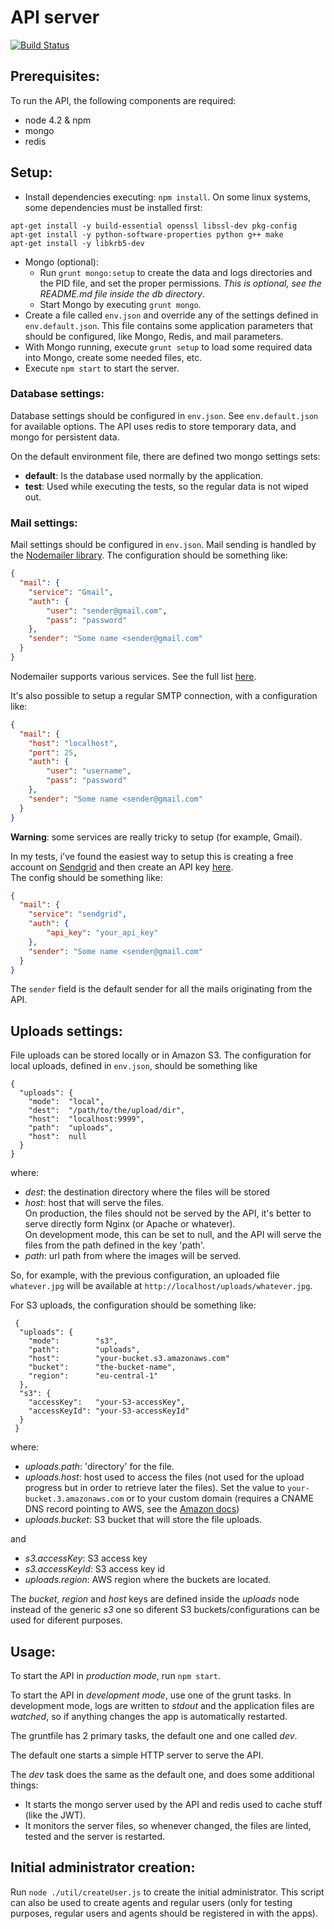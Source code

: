 # API server

[![Build Status](https://magnum.travis-ci.com/josepramon/tfm-api.svg?token=GtvmH1UiAg21rsbqB2WR)](https://magnum.travis-ci.com/josepramon/tfm-api)


## Prerequisites:

To run the API, the following components are required:

- node 4.2 & npm
- mongo
- redis


## Setup:

- Install dependencies executing: `npm install`. On some linux systems, some dependencies must be installed first:

```
apt-get install -y build-essential openssl libssl-dev pkg-config
apt-get install -y python-software-properties python g++ make
apt-get install -y libkrb5-dev
```

- Mongo (optional):
    - Run `grunt mongo:setup` to create the data and logs directories and the PID file, and set the proper permissions. *This is optional, see the README.md file inside the db directory*.
    - Start Mongo by executing `grunt mongo`.
- Create a file called `env.json` and override any of the settings defined in `env.default.json`. This file contains some application parameters that should be configured, like Mongo, Redis, and mail parameters.
- With Mongo running, execute `grunt setup` to load some required data into Mongo, create some needed files, etc.
- Execute `npm start` to start the server.


### Database settings:

Database settings should be configured in `env.json`. See `env.default.json` for available options. The API uses redis to store temporary data, and mongo for persistent data.

On the default environment file, there are defined two mongo settings sets:

- **default**: Is the database used normally by the application.
- **test**: Used while executing the tests, so the regular data is not wiped out.

### Mail settings:

Mail settings should be configured in `env.json`. Mail sending is handled by the [Nodemailer library](http://nodemailer.com/). The configuration should be something like:

```json
{
  "mail": {
    "service": "Gmail",
    "auth": {
        "user": "sender@gmail.com",
        "pass": "password"
    },
    "sender": "Some name <sender@gmail.com"
  }
}
```

Nodemailer supports various services. See the full list [here](https://github.com/andris9/nodemailer-wellknown#supported-services).  

It's also possible to setup a regular SMTP connection, with a configuration like:

```json
{
  "mail": {
    "host": "localhost",
    "port": 25,
    "auth": {
        "user": "username",
        "pass": "password"
    },
    "sender": "Some name <sender@gmail.com"
  }
}
```

**Warning**: some services are really tricky to setup (for example, Gmail).

In my tests, i've found the easiest way to setup this is creating a free account on [Sendgrid](http://sendgrid.com) and then create an API key [here](https://sendgrid.com/docs/Classroom/Send/api_keys.html).  
The config should be something like:

```json
{
  "mail": {
    "service": "sendgrid",
    "auth": {
        "api_key": "your_api_key"
    },
    "sender": "Some name <sender@gmail.com"
  }
}
```


The `sender` field is the default sender for all the mails originating from the API.


## Uploads settings:

File uploads can be stored locally or in Amazon S3. The configuration for local uploads, defined in `env.json`, should be something like

```
{
  "uploads": {
    "mode":  "local",
    "dest":  "/path/to/the/upload/dir",
    "host":  "localhost:9999",
    "path":  "uploads",
    "host":  null
  }
}
```

where:

- *dest*: the destination directory where the files will be stored
- *host*: host that will serve the files.  
  On production, the files should not be served by the API, it's better to serve directly form Nginx (or Apache or whatever).  
  On development mode, this can be set to null, and the API will serve the files from the path defined in the key 'path'.
- *path*: url path from where the images will be served.

So, for example, with the previous configuration, an uploaded file  `whatever.jpg` will be available at `http://localhost/uploads/whatever.jpg`.

For S3 uploads, the configuration should be something like:

```
 {
  "uploads": {
    "mode":        "s3",
    "path":        "uploads",
    "host":        "your-bucket.s3.amazonaws.com"
    "bucket":      "the-bucket-name",
    "region":      "eu-central-1"
  },
  "s3": {
    "accessKey":   "your-S3-accessKey",
    "accessKeyId": "your-S3-accessKeyId"
  }
 }
```

where:

- *uploads.path*: 'directory' for the file.
- *uploads.host*: host used to access the files (not used for the upload progress but in order to retrieve later the files). Set the value to `your-bucket.3.amazonaws.com` or to your custom domain (requires a CNAME DNS record pointing to AWS, see the [Amazon docs](http://docs.aws.amazon.com/AmazonS3/latest/dev/VirtualHosting.html))
- *uploads.bucket*: S3 bucket that will store the file uploads.

and

- *s3.accessKey*: S3 access key
- *s3.accessKeyId*: S3 access key id
- *uploads.region*: AWS region where the buckets are located.

The _bucket_, _region_ and _host_ keys are defined inside the _uploads_ node instead of the generic _s3_ one so diferent S3 buckets/configurations can be used for diferent purposes.


## Usage:

To start the API in *production mode*, run `npm start`.

To start the API in *development mode*, use one of the grunt tasks. In development mode, logs are written to *stdout* and the application files are *watched*, so if anything changes the app is automatically restarted.

The gruntfile has 2 primary tasks, the default one and one called *dev*.

The default one starts a simple HTTP server to serve the API.

The *dev* task does the same as the default one, and does some additional things:

- It starts the mongo server used by the API and redis used to cache stuff (like the JWT).
- It monitors the server files, so whenever changed, the files are linted, tested and the server is restarted.

## Initial administrator creation:

Run `node ./util/createUser.js` to create the initial administrator. This script can also be used to create agents and regular users (only for testing purposes, regular users and agents should be registered in with the apps).
